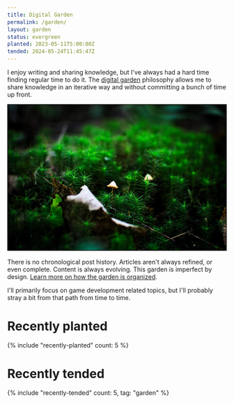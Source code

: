 ```yaml
---
title: Digital Garden
permalink: /garden/
layout: garden
status: evergreen
planted: 2023-05-11T5:00:00Z
tended: 2024-05-24T11:45:47Z
---
```


I enjoy writing and sharing knowledge, but I've always had a hard time finding regular time to do it. The [digital garden](https://maggieappleton.com/garden-history) philosophy allows me to share knowledge in an iterative way and without committing a bunch of time up front.

![](garden-shrooms.jpg)

There is no chronological post history. Articles aren't always refined, or even complete. Content is always evolving. This garden is imperfect by design. [Learn more on how the garden is organized](organizing-the-garden).

I'll primarily focus on game development related topics, but I'll probably stray a bit from that path from time to time.

<!-- TODO: Trails section -->

# Recently planted
{% include "recently-planted" count: 5 %}

# Recently tended
{% include "recently-tended" count: 5, tag: "garden" %}

<!-- TODO: a list of evergreen articles once I have a nice backlog -->